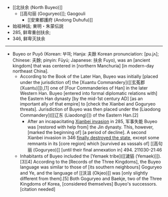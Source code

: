 - [[北扶余 (North Buyeo)]]
    - [[高句丽 (Goguryeo)]]; Gaogouli
        - [[安東都護府 (Andong Duhufu)]]
- 始祖神話; 東明・朱蒙伝説
- 285, 鲜卑重创扶余;
- 346, 鲜卑灭扶余
- ---
- Buyeo or Puyŏ (Korean: 부여; Hanja: 夫餘 Korean pronunciation: [pu.jʌ]; Chinese: 夫餘; pinyin: Fūyú; Japanese: 扶余 Fuyo), was an [ancient kingdom] that was centered in [northern Manchuria] [in modern-day northeast China].
    - According to the Book of the Later Han, Buyeo was initially [placed under the jurisdiction of] the [Xuantu Commandery]([[玄菟郡 (Xuantu)]]),[1] one of [Four Commanderies of Han] in the later Western Han. Buyeo [entered into formal diplomatic relations with] the Eastern Han dynasty [by the mid-1st century AD] [as an important ally of that empire] to [check the Xianbei and Goguryeo threats]. Jurisdiction of Buyeo was then placed under the [Liaodong Commandery]([[辽东 (Liaodong)]]) of the Eastern Han.[2] 
        - After an incapacitating [Xianbei invasion](((HqAt2kQBR))) in 285, 军事失能 Buyeo was [restored with help from] the Jin dynasty. This, however, [marked the beginning of] [a period of decline]. A second Xianbei invasion in 346 [finally destroyed the state](((NpfX5_A_Z))), except some remnants in its [core region] which [survived as vassals of] [[高句丽 (Goguryeo)]] [until their final annexation in] 494.
211030-21:46
    - Inhabitants of Buyeo included the [Yemaek tribe]([[濊貊 (Yemaek)]]).[3][4] According to the [Records of the Three Kingdoms], the Buyeo language was similar to those of [its southern neighbours] Goguryeo and Ye, and the language of [[沃沮 (Okjeo)]] was [only slightly different from them].[5] Both Goguryeo and Baekje, two of the Three Kingdoms of Korea, [considered themselves] Buyeo's successors.[citation needed]
